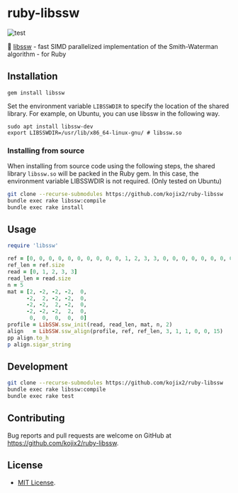 # ruby-libssw

![test](https://github.com/kojix2/ruby-libssw/workflows/CI/badge.svg)

:checkered_flag: [libssw](https://github.com/mengyao/Complete-Striped-Smith-Waterman-Library) - fast SIMD parallelized implementation of the Smith-Waterman algorithm - for Ruby

## Installation

```ssh
gem install libssw
```

Set the environment variable `LIBSSWDIR` to specify the location of the shared library.
For example, on Ubuntu, you can use libssw in the following way.

```
sudo apt install libssw-dev
export LIBSSWDIR=/usr/lib/x86_64-linux-gnu/ # libssw.so
```

### Installing from source

When installing from source code using the following steps, the shared library `libssw.so` will be packed in the Ruby gem. In this case, the environment variable LIBSSWDIR is not required. (Only tested on Ubuntu)

```sh
git clone --recurse-submodules https://github.com/kojix2/ruby-libssw
bundle exec rake libssw:compile
bundle exec rake install
```

## Usage

```ruby
require 'libssw'

ref = [0, 0, 0, 0, 0, 0, 0, 0, 0, 0, 1, 2, 3, 3, 0, 0, 0, 0, 0, 0, 0, 0, 0, 0, 0, 0, 0, 0, 0, 0]
ref_len = ref.size
read = [0, 1, 2, 3, 3]
read_len = read.size
n = 5
mat = [2, -2, -2, -2,  0,
      -2,  2, -2, -2,  0,
      -2, -2,  2, -2,  0,
      -2, -2, -2,  2,  0,
       0,  0,  0,  0,  0]
profile = LibSSW.ssw_init(read, read_len, mat, n, 2)
align   = LibSSW.ssw_align(profile, ref, ref_len, 3, 1, 1, 0, 0, 15)
pp align.to_h
p align.sigar_string

```

## Development

```sh
git clone --recurse-submodules https://github.com/kojix2/ruby-libssw
bundle exec rake libssw:compile
bundle exec rake test
```

## Contributing

Bug reports and pull requests are welcome on GitHub at https://github.com/kojix2/ruby-libssw.

## License

* [MIT License](https://opensource.org/licenses/MIT).
